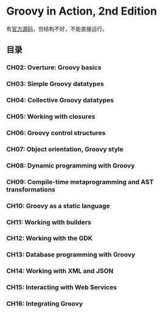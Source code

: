 # Groovy in Action, 2nd Edition

有[官方源码][1]，但结构不好，不能直接运行。

## 目录
### CH02: Overture: Groovy basics
### CH03: Simple Groovy datatypes
### CH04: Collective Groovy datatypes
### CH05: Working with closures
### CH06: Groovy control structures
### CH07: Object orientation, Groovy style
### CH08: Dynamic programming with Groovy
### CH09: Compile-time metaprogramming and AST transformations
### CH10: Groovy as a static language
### CH11: Working with builders
### CH12: Working with the GDK
### CH13: Database programming with Groovy
### CH14: Working with XML and JSON
### CH15: Interacting with Web Services
### CH16: Integrating Groovy
### 
### 

[1]: https://github.com/Dierk/GroovyInAction
